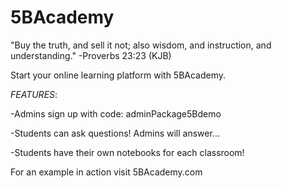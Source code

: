 # 5BAcademy 

"Buy the truth, and sell it not; also wisdom, and instruction, and understanding." 
-Proverbs 23:23 (KJB)

Start your online learning platform with 5BAcademy. 

*FEATURES*:

  -Admins sign up with code: adminPackage5Bdemo 
  
  -Students can ask questions! Admins will answer...
  
  -Students have their own notebooks for each classroom!
  
 For an example in action visit 5BAcademy.com
